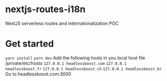 # nextjs-routes-i18n
NextJS serverless routes and internationalization POC

# Get started
`yarn install`
`yarn dev`
Add the following hosts in you local host file /private/etc/hosts
`127.0.0.1 headlessboost.com`
`127.0.0.1 headlessboost.fr`
`127.0.0.1 headlessboost.ch`
`127.0.0.1 headlessboost.br`
Go to headlessboost.com:3000